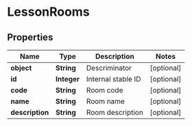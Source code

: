 
# LessonRooms

## Properties
Name | Type | Description | Notes
------------ | ------------- | ------------- | -------------
**object** | **String** | Descriminator |  [optional]
**id** | **Integer** | Internal stable ID |  [optional]
**code** | **String** | Room code |  [optional]
**name** | **String** | Room name |  [optional]
**description** | **String** | Room description |  [optional]



